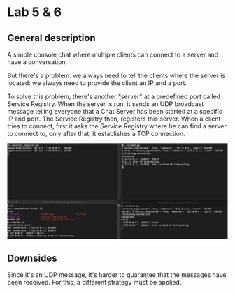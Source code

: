 # Lab 5 & 6

## General description
A simple console chat where multiple clients can connect to a server and have a conversation.

But there's a problem: we always need to tell the clients where the server is located: we always need to provide the client an IP and a port.

To solve this problem, there's another "server" at a predefined port called Service Registry. When the server is run, it sends an UDP broadcast message telling everyone that a Chat Server has been started at a specific IP and port. The Service Registry then, registers this server. When a client tries to connect, first it asks the Service Registry where he can find a server to connect to, only after that, it establishes a TCP connection.

![](./imgs/output.png)

## Downsides
Since it's an UDP message, it's harder to guarantee that the messages have been received. For this, a different strategy must be applied.
